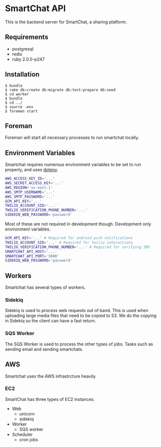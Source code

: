 # SmartChat API

This is the backend server for SmartChat, a sharing platform.

## Requirements

* postgresql
* redis
* ruby 2.0.0-p247

## Installation

    $ bundle
    $ rake db:create db:migrate db:test:prepare db:seed
    $ cd worker
    $ bundle
    $ cd ../
    $ source .env
    $ foreman start

## Foreman

Foreman will start all necessary processes to run smartchat locally.


## Environment Variables

Smartchat requires numerous environment variables to be set to run properly, and uses [dotenv](https://github.com/bkeepers/dotenv).

```bash
AWS_ACCESS_KEY_ID='...'
AWS_SECRET_ACCESS_KEY='...'
AWS_REGION='us-east-1'
AWS_SMTP_USERNAME='...'
AWS_SMTP_PASSWORD='...'
GCM_API_KEY='...'
TWILIO_ACCOUNT_SID='...'
TWILIO_VERIFICATION_PHONE_NUMBER='...'
SIDEKIQ_WEB_PASSWORD='password'
```

Most of these are not required in development though. Development only environment variables.

```bash
GCM_API_KEY='...' # Required for android push notifications
TWILIO_ACCOUNT_SID='...' # Required for twilio interactions
TWILIO_VERIFICATION_PHONE_NUMBER='...' # Required for verifying SMS
SMARTCHAT_API_HOST='...'
SMARTCHAT_API_PORT='5000'
SIDEKIQ_WEB_PASSWORD='password'
```

## Workers

Smartchat has several types of workers.

### Sidekiq

Sidekiq is used to process web requests out of band. This is used when uploading large media files that need to be copied to S3. We do the copying in Sidekiq so the client can have a fast return.

### SQS Worker

The SQS Worker is used to process the other types of jobs. Tasks such as sending email and sending smartchats.

## AWS

Smartchat uses the AWS infrastrcture heavily.

### EC2

SmartChat has three types of EC2 instances.

* Web
  * unicorn
  * sidekiq
* Worker
  * SQS worker
* Scheduler
  * cron jobs
